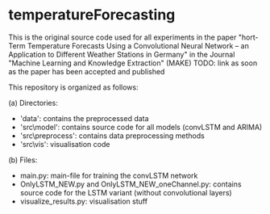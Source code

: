 # temperatureForecasting

This is the original source code used for all experiments in the paper "hort-Term Temperature Forecasts Using a Convolutional Neural Network – an Application to Different Weather Stations in Germany" in the Journal "Machine Learning and Knowledge Extraction" (MAKE)
TODO: link as soon as the paper has been accepted and published

This repository is organized as follows:

(a) Directories:
- 'data': contains the preprocessed data
- 'src\model': contains source code for all models (convLSTM and ARIMA)
- 'src\preprocess': contains data preprocessing methods
- 'src\vis': visualisation code

(b) Files:
- main.py: main-file for training the convLSTM network
- OnlyLSTM_NEW.py and OnlyLSTM_NEW_oneChannel.py: contains source code for the LSTM variant (without convolutional layers)
- visualize_results.py: visualisation stuff
